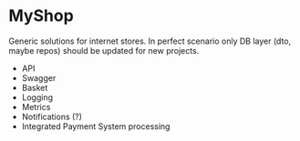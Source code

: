 # MyShop
Generic solutions for internet stores. In perfect scenario only DB layer (dto, maybe repos) should be updated for new projects.

- API
- Swagger
- Basket
- Logging
- Metrics
- Notifications (?)
- Integrated Payment System processing
